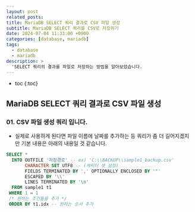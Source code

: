 ```yaml
---
layout: post
related_posts: 
title: MariaDB SELECT 쿼리 결과로 CSV 파일 생성
subtitle: MariaDB SELECT 쿼리를 CSV로 저장하기
date: 2024-07-04 11:33:00 +0900
categories: [database, mariadb]
tags: 
  - database
  - mariadb
description: >
  'SELECT 쿼리의 결과를 파일로 저장하는 방법을 알아보았습니다.
---
```

* toc
{:toc}

## MariaDB SELECT 쿼리 결과로 CSV 파일 생성
### 01. CSV 파일 생성 쿼리 입니다.
  -  실제로 사용하게 된다면 파일 이름에 날짜를 추가하는 등 쿼리가 좀 더 길어지겠지만 기본 내용은 아래의 내용일 것 같습니다.

~~~sql
SELECT *
  INTO OUTFILE '저장경로' -- ex) 'C:\\BACKUP\\sample1_backup.csv'
       CHARACTER SET UTF8 -- (캐릭터 셋 설정)
       FIELDS TERMINATED BY ',' OPTIONALLY ENCLOSED BY '"'
       ESCAPED BY '\\'
       LINES TERMINATED BY '\n'
  FROM sample1 t1
 WHERE 1 = 1
 /* 원하는 조건들을 추가 */
 ORDER BY t1.idx -- 원하는 순서 추가
~~~
